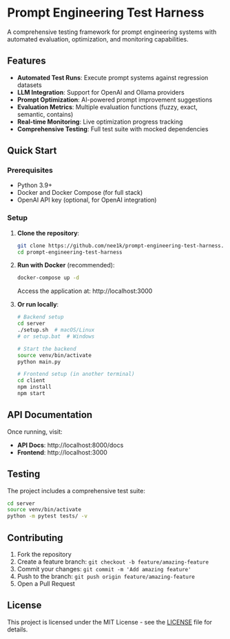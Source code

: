 # Prompt Engineering Test Harness

A comprehensive testing framework for prompt engineering systems with automated evaluation, optimization, and monitoring capabilities.

## Features

- **Automated Test Runs**: Execute prompt systems against regression datasets
- **LLM Integration**: Support for OpenAI and Ollama providers
- **Prompt Optimization**: AI-powered prompt improvement suggestions
- **Evaluation Metrics**: Multiple evaluation functions (fuzzy, exact, semantic, contains)
- **Real-time Monitoring**: Live optimization progress tracking
- **Comprehensive Testing**: Full test suite with mocked dependencies

## Quick Start

### Prerequisites

- Python 3.9+
- Docker and Docker Compose (for full stack)
- OpenAI API key (optional, for OpenAI integration)

### Setup

1. **Clone the repository**:
   ```bash
   git clone https://github.com/nee1k/prompt-engineering-test-harness.git
   cd prompt-engineering-test-harness
   ```

2. **Run with Docker** (recommended):
   ```bash
   docker-compose up -d
   ```
   Access the application at: http://localhost:3000

3. **Or run locally**:
   ```bash
   # Backend setup
   cd server
   ./setup.sh  # macOS/Linux
   # or setup.bat  # Windows
   
   # Start the backend
   source venv/bin/activate
   python main.py
   
   # Frontend setup (in another terminal)
   cd client
   npm install
   npm start
   ```

## API Documentation

Once running, visit:
- **API Docs**: http://localhost:8000/docs
- **Frontend**: http://localhost:3000

## Testing

The project includes a comprehensive test suite:

```bash
cd server
source venv/bin/activate
python -m pytest tests/ -v
```

## Contributing

1. Fork the repository
2. Create a feature branch: `git checkout -b feature/amazing-feature`
3. Commit your changes: `git commit -m 'Add amazing feature'`
4. Push to the branch: `git push origin feature/amazing-feature`
5. Open a Pull Request

## License

This project is licensed under the MIT License - see the [LICENSE](LICENSE) file for details.